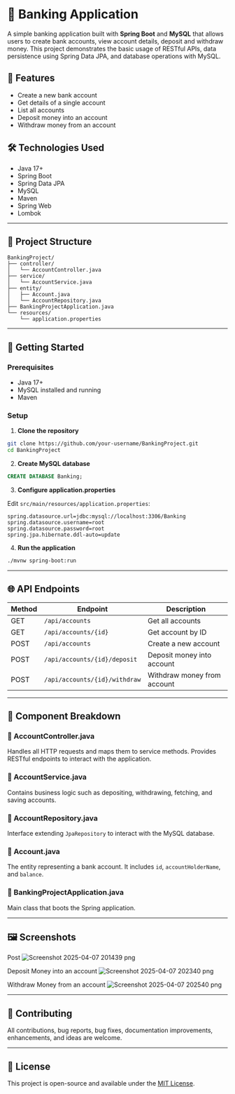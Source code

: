 # 🏦 Banking Application

A simple banking application built with **Spring Boot** and **MySQL** that allows users to create bank accounts, view account details, deposit and withdraw money. This project demonstrates the basic usage of RESTful APIs, data persistence using Spring Data JPA, and database operations with MySQL.

## 📌 Features

- Create a new bank account
- Get details of a single account
- List all accounts
- Deposit money into an account
- Withdraw money from an account

## 🛠️ Technologies Used

- Java 17+
- Spring Boot
- Spring Data JPA
- MySQL
- Maven
- Spring Web
- Lombok

---

## 📂 Project Structure

```
BankingProject/
├── controller/
│   └── AccountController.java
├── service/
│   └── AccountService.java
├── entity/
│   ├── Account.java
│   └── AccountRepository.java
├── BankingProjectApplication.java
└── resources/
    └── application.properties
```

---

## 🚀 Getting Started

### Prerequisites

- Java 17+
- MySQL installed and running
- Maven

### Setup

1. **Clone the repository**

```bash
git clone https://github.com/your-username/BankingProject.git
cd BankingProject
```

2. **Create MySQL database**

```sql
CREATE DATABASE Banking;
```

3. **Configure application.properties**

Edit `src/main/resources/application.properties`:

```properties
spring.datasource.url=jdbc:mysql://localhost:3306/Banking
spring.datasource.username=root
spring.datasource.password=root
spring.jpa.hibernate.ddl-auto=update
```

4. **Run the application**

```bash
./mvnw spring-boot:run
```

---

## 🌐 API Endpoints

| Method | Endpoint                | Description                 |
|--------|-------------------------|-----------------------------|
| GET    | `/api/accounts`         | Get all accounts            |
| GET    | `/api/accounts/{id}`    | Get account by ID           |
| POST   | `/api/accounts`         | Create a new account        |
| POST   | `/api/accounts/{id}/deposit` | Deposit money into account |
| POST   | `/api/accounts/{id}/withdraw`| Withdraw money from account|

---

## 🧩 Component Breakdown

### 🔹 AccountController.java

Handles all HTTP requests and maps them to service methods. Provides RESTful endpoints to interact with the application.

### 🔹 AccountService.java

Contains business logic such as depositing, withdrawing, fetching, and saving accounts.

### 🔹 AccountRepository.java

Interface extending `JpaRepository` to interact with the MySQL database.

### 🔹 Account.java

The entity representing a bank account. It includes `id`, `accountHolderName`, and `balance`.

### 🔹 BankingProjectApplication.java

Main class that boots the Spring application.

---

## 🖼️ Screenshots

Post
![Screenshot 2025-04-07 201439 png](https://github.com/user-attachments/assets/7340ba80-b74d-42f2-ae2f-a6421fe71427)

Deposit Money into an account
![Screenshot 2025-04-07 202340 png](https://github.com/user-attachments/assets/c91847e4-f2a9-45bc-b199-60a4038de970)

Withdraw Money from an account
![Screenshot 2025-04-07 202540 png](https://github.com/user-attachments/assets/a9a0dad3-e590-40f3-b111-8a5d1c3a67fb)

---

## 🤝 Contributing

All contributions, bug reports, bug fixes, documentation improvements, enhancements, and ideas are welcome.

---

## 📃 License

This project is open-source and available under the [MIT License](LICENSE).
